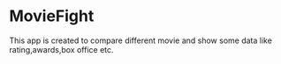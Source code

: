 # MovieFight
This app is created to compare different movie and show some data like rating,awards,box office etc.
